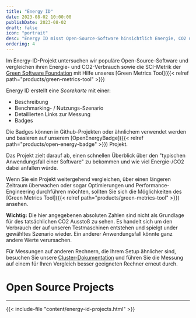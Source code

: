 ```yaml
---
title: "Energy ID"
date: 2023-08-02 10:00:00
publishDate: 2023-08-02
draft: false
icon: "portrait"
desc: "Energy ID misst Open-Source-Software hinsichtlich Energie, CO2 und der SCI-Metrik der Green Software Foundation mit dem Green Metrics Tool. Es bietet eine Bewertungskarte mit Beschreibungen, Szenarien, Messungen und Badge aus dem OpenEnergyBadge-Projekt, um die Energie-/Kohlenstoffkosten typischer Softwareanwendungsfälle hervorzuheben."
ordering: 4
---
```


Im Energy-ID-Projekt untersuchen wir populäre Open-Source-Software und vergleichen ihren Energie- und CO2-Verbrauch sowie die SCI-Metrik der [Green Software Foundation](https://sci-guide.greensoftware.foundation/) mit Hilfe unseres [Green Metrics Tool]({{< relref path="products/green-metrics-tool" >}})

Energy ID erstellt eine *Scorekarte* mit einer:

- Beschreibung
- Benchmarking- / Nutzungs-Szenario
- Detaillierten Links zur Messung
- Badges

Die Badges können in Github-Projekten oder ähnlichem verwendet werden und basieren auf unserem [OpenEnergyBadge]({{< relref path="products/open-energy-badge" >}}) Projekt.

Das Projekt zielt darauf ab, einen schnellen Überblick über den "typischen Anwendungsfall einer Software" zu bekommen und wie viel Energie-/CO2 dabei anfallen würde.

Wenn Sie ein Projekt weitergehend vergleichen, über einen längeren Zeitraum überwachen oder sogar Optimierungen und Performance-Engineering durchführen möchten, sollten Sie sich die Möglichkeiten des [Green Metrics Tool]({{< relref path="products/green-metrics-tool" >}}) ansehen.

**Wichtig:** Die hier angegebenen absoluten Zahlen sind nicht als Grundlage für des tatsächlichen CO2 Ausstoß zu sehen. Es handelt sich um den Verbrauch der auf unseren Testmaschinen entstehen und spielgt under gewähltes Szenario wieder. Ein anderer Anwendungsfall könnte ganz andere Werte verursachen.

Für Messungen auf anderen Rechnern, die Ihrem Setup ähnlicher sind, besuchen Sie unsere [Cluster-Dokumentation](https://docs.green-coding.io/docs/measuring/measurement-cluster/) und führen Sie die Messung auf einem für Ihren Vergleich besser geeigneten Rechner erneut durch.

# Open Source Projects
---
{{< include-file "content/energy-id-projects.html" >}}

<div class="clear"></div>
